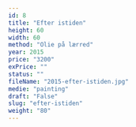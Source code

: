 ```yaml
---
id: 8
title: "Efter istiden"
height: 60
width: 60
method: "Olie på lærred"
year: 2015
price: "3200"
exPrice: ""
status: ""
fileName: "2015-efter-istiden.jpg"
medie: "painting"
draft: "False"
slug: "efter-istiden"
weight: "80"
---
```

